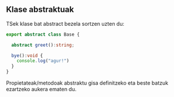 ## Klase abstraktuak

TSek klase bat abstract bezela sortzen uzten du:

```typescript
export abstract class Base {

  abstract greet():string;

  bye():void {
    console.log("agur!")
  }
}
```
Propietateak/metodoak abstraktu gisa definitzeko eta beste batzuk ezartzeko aukera ematen du.

